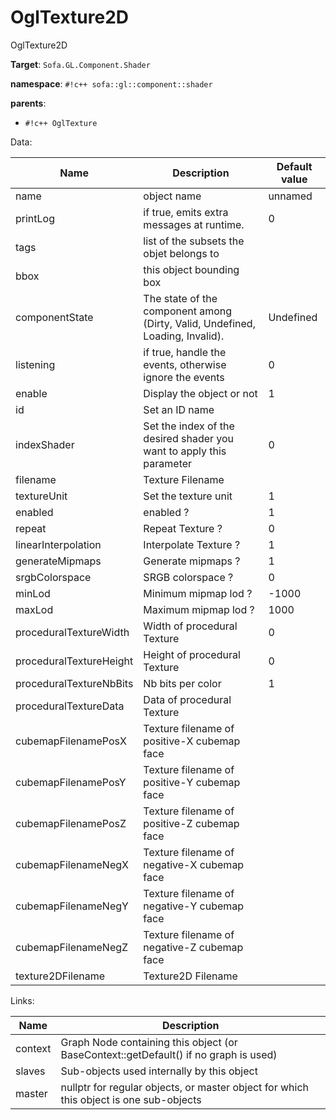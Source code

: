 # OglTexture2D

OglTexture2D


__Target__: `Sofa.GL.Component.Shader`

__namespace__: `#!c++ sofa::gl::component::shader`

__parents__: 

- `#!c++ OglTexture`

Data: 

<table>
<thead>
    <tr>
        <th>Name</th>
        <th>Description</th>
        <th>Default value</th>
    </tr>
</thead>
<tbody>
	<tr>
		<td>name</td>
		<td>
object name
</td>
		<td>unnamed</td>
	</tr>
	<tr>
		<td>printLog</td>
		<td>
if true, emits extra messages at runtime.
</td>
		<td>0</td>
	</tr>
	<tr>
		<td>tags</td>
		<td>
list of the subsets the objet belongs to
</td>
		<td></td>
	</tr>
	<tr>
		<td>bbox</td>
		<td>
this object bounding box
</td>
		<td></td>
	</tr>
	<tr>
		<td>componentState</td>
		<td>
The state of the component among (Dirty, Valid, Undefined, Loading, Invalid).
</td>
		<td>Undefined</td>
	</tr>
	<tr>
		<td>listening</td>
		<td>
if true, handle the events, otherwise ignore the events
</td>
		<td>0</td>
	</tr>
	<tr>
		<td>enable</td>
		<td>
Display the object or not
</td>
		<td>1</td>
	</tr>
	<tr>
		<td>id</td>
		<td>
Set an ID name
</td>
		<td></td>
	</tr>
	<tr>
		<td>indexShader</td>
		<td>
Set the index of the desired shader you want to apply this parameter
</td>
		<td>0</td>
	</tr>
	<tr>
		<td>filename</td>
		<td>
Texture Filename
</td>
		<td></td>
	</tr>
	<tr>
		<td>textureUnit</td>
		<td>
Set the texture unit
</td>
		<td>1</td>
	</tr>
	<tr>
		<td>enabled</td>
		<td>
enabled ?
</td>
		<td>1</td>
	</tr>
	<tr>
		<td>repeat</td>
		<td>
Repeat Texture ?
</td>
		<td>0</td>
	</tr>
	<tr>
		<td>linearInterpolation</td>
		<td>
Interpolate Texture ?
</td>
		<td>1</td>
	</tr>
	<tr>
		<td>generateMipmaps</td>
		<td>
Generate mipmaps ?
</td>
		<td>1</td>
	</tr>
	<tr>
		<td>srgbColorspace</td>
		<td>
SRGB colorspace ?
</td>
		<td>0</td>
	</tr>
	<tr>
		<td>minLod</td>
		<td>
Minimum mipmap lod ?
</td>
		<td>-1000</td>
	</tr>
	<tr>
		<td>maxLod</td>
		<td>
Maximum mipmap lod ?
</td>
		<td>1000</td>
	</tr>
	<tr>
		<td>proceduralTextureWidth</td>
		<td>
Width of procedural Texture
</td>
		<td>0</td>
	</tr>
	<tr>
		<td>proceduralTextureHeight</td>
		<td>
Height of procedural Texture
</td>
		<td>0</td>
	</tr>
	<tr>
		<td>proceduralTextureNbBits</td>
		<td>
Nb bits per color
</td>
		<td>1</td>
	</tr>
	<tr>
		<td>proceduralTextureData</td>
		<td>
Data of procedural Texture 
</td>
		<td></td>
	</tr>
	<tr>
		<td>cubemapFilenamePosX</td>
		<td>
Texture filename of positive-X cubemap face
</td>
		<td></td>
	</tr>
	<tr>
		<td>cubemapFilenamePosY</td>
		<td>
Texture filename of positive-Y cubemap face
</td>
		<td></td>
	</tr>
	<tr>
		<td>cubemapFilenamePosZ</td>
		<td>
Texture filename of positive-Z cubemap face
</td>
		<td></td>
	</tr>
	<tr>
		<td>cubemapFilenameNegX</td>
		<td>
Texture filename of negative-X cubemap face
</td>
		<td></td>
	</tr>
	<tr>
		<td>cubemapFilenameNegY</td>
		<td>
Texture filename of negative-Y cubemap face
</td>
		<td></td>
	</tr>
	<tr>
		<td>cubemapFilenameNegZ</td>
		<td>
Texture filename of negative-Z cubemap face
</td>
		<td></td>
	</tr>
	<tr>
		<td>texture2DFilename</td>
		<td>
Texture2D Filename
</td>
		<td></td>
	</tr>

</tbody>
</table>

Links: 

| Name | Description |
| ---- | ----------- |
|context|Graph Node containing this object (or BaseContext::getDefault() if no graph is used)|
|slaves|Sub-objects used internally by this object|
|master|nullptr for regular objects, or master object for which this object is one sub-objects|



